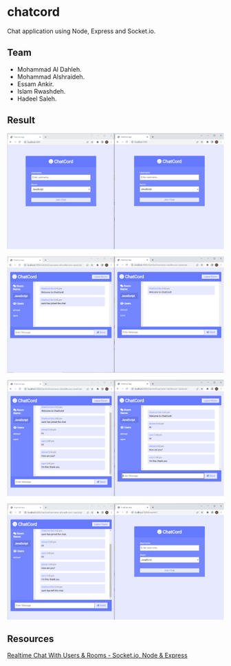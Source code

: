 # chatcord
Chat application using Node, Express and Socket.io.

## Team
- Mohammad Al Dahleh.
- Mohammad Alshraideh.
- Essam Ankir.
- Islam Rwashdeh.
- Hadeel Saleh.

## Result

![](./images/ioProj1.PNG)

![](./images/ioProj2.PNG)

![](./images/ioProj3.PNG)

![](./images/ioProj4.PNG)

## Resources
[Realtime Chat With Users & Rooms - Socket.io, Node & Express](https://www.youtube.com/watch?v=jD7FnbI76Hg)                   